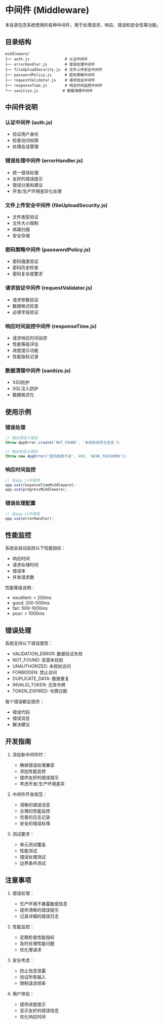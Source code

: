 # 中间件 (Middleware)

本目录包含系统使用的各种中间件，用于处理请求、响应、错误和安全性等功能。

## 目录结构

```
middleware/
├── auth.js                # 认证中间件
├── errorHandler.js        # 错误处理中间件
├── fileUploadSecurity.js  # 文件上传安全中间件
├── passwordPolicy.js      # 密码策略中间件
├── requestValidator.js    # 请求验证中间件
├── responseTime.js        # 响应时间监控中间件
└── sanitize.js           # 数据清理中间件
```

## 中间件说明

### 认证中间件 (auth.js)
- 验证用户身份
- 检查访问权限
- 处理会话管理

### 错误处理中间件 (errorHandler.js)
- 统一错误处理
- 友好的错误提示
- 错误分类和建议
- 开发/生产环境差异化处理

### 文件上传安全中间件 (fileUploadSecurity.js)
- 文件类型验证
- 文件大小限制
- 病毒扫描
- 安全存储

### 密码策略中间件 (passwordPolicy.js)
- 密码强度验证
- 密码历史检查
- 密码复杂度要求

### 请求验证中间件 (requestValidator.js)
- 请求参数验证
- 数据格式检查
- 必填字段验证

### 响应时间监控中间件 (responseTime.js)
- 请求响应时间监控
- 性能等级评估
- 进度提示功能
- 性能指标记录

### 数据清理中间件 (sanitize.js)
- XSS防护
- SQL注入防护
- 数据格式化

## 使用示例

### 错误处理
```javascript
// 抛出预定义错误
throw AppError.create('NOT_FOUND', '未找到该学生信息');

// 抛出自定义错误
throw new AppError('密码强度不足', 400, 'WEAK_PASSWORD');
```

### 响应时间监控
```javascript
// 在app.js中使用
app.use(responseTimeMiddleware);
app.use(progressMiddleware);
```

### 错误处理配置
```javascript
// 在app.js中使用
app.use(errorHandler);
```

## 性能监控

系统会自动监控以下性能指标：
- 响应时间
- 请求处理时间
- 错误率
- 并发请求数

性能等级说明：
- excellent: < 200ms
- good: 200-500ms
- fair: 500-1000ms
- poor: > 1000ms

## 错误处理

系统支持以下错误类型：
- VALIDATION_ERROR: 数据验证失败
- NOT_FOUND: 资源未找到
- UNAUTHORIZED: 未授权访问
- FORBIDDEN: 禁止访问
- DUPLICATE_DATA: 数据重复
- INVALID_TOKEN: 无效令牌
- TOKEN_EXPIRED: 令牌过期

每个错误都会提供：
- 错误代码
- 错误消息
- 解决建议

## 开发指南

1. 添加新中间件时：
   - 确保错误处理兼容
   - 添加性能监控
   - 提供友好的错误提示
   - 考虑开发/生产环境差异

2. 中间件开发规范：
   - 清晰的错误消息
   - 合理的性能监控
   - 完善的日志记录
   - 安全的错误处理

3. 测试要求：
   - 单元测试覆盖
   - 性能测试
   - 错误处理测试
   - 边界条件测试

## 注意事项

1. 错误处理：
   - 生产环境不暴露敏感信息
   - 提供清晰的错误提示
   - 记录详细的错误日志

2. 性能监控：
   - 定期检查性能指标
   - 及时处理性能问题
   - 优化慢请求

3. 安全考虑：
   - 防止信息泄露
   - 验证所有输入
   - 限制请求频率

4. 用户体验：
   - 提供进度提示
   - 显示友好的错误信息
   - 优化响应时间 